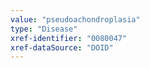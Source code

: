 ```yaml
---
value: "pseudoachondroplasia"
type: "Disease"
xref-identifier: "0080047"
xref-dataSource: "DOID"
---
```

